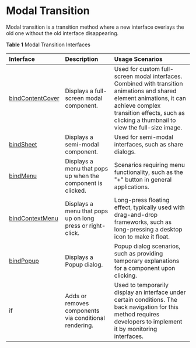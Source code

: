 # Modal Transition

Modal transition is a transition method where a new interface overlays the old one without the old interface disappearing.

**Table 1** Modal Transition Interfaces

| Interface                                       | Description                | Usage Scenarios                                     |
|:---------------------------------------- |:----------------- |:---------------------------------------- |
| [bindContentCover](../../../API_Reference/source_en/arkui-cj/cj-universal-attribute-bindcontentcover.md) | Displays a full-screen modal component.        | Used for custom full-screen modal interfaces. Combined with transition animations and shared element animations, it can achieve complex transition effects, such as clicking a thumbnail to view the full-size image. |
| [bindSheet](../../../API_Reference/source_en/arkui-cj/cj-universal-attribute-sheettransition.md#func-bindsheetbool----unit-sheetoptions) | Displays a semi-modal component.          | Used for semi-modal interfaces, such as share dialogs.                          |
| [bindMenu](../../../API_Reference/source_en/arkui-cj/cj-universal-attribute-menu.md#func-bindmenu---unit) | Displays a menu that pops up when the component is clicked.     | Scenarios requiring menu functionality, such as the "+" button in general applications.                 |
| [bindContextMenu](../../../API_Reference/source_en/arkui-cj/cj-universal-attribute-menu.md#func-bindcontextmenu---unit-responsetype) | Displays a menu that pops up on long press or right-click. | Long-press floating effect, typically used with drag-and-drop frameworks, such as long-pressing a desktop icon to make it float.             |
| [bindPopup](../../../API_Reference/source_en/arkui-cj/cj-universal-attribute-popup.md#func-bindpopupbool-custompopupoptions) | Displays a Popup dialog.        | Popup dialog scenarios, such as providing temporary explanations for a component upon clicking.               |
| if                                       | Adds or removes components via conditional rendering.      | Used to temporarily display an interface under certain conditions. The back navigation for this method requires developers to implement it by monitoring interfaces.  |